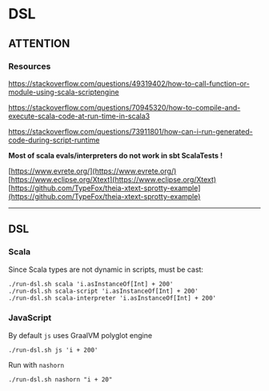 # DSL

## ATTENTION

### Resources

https://stackoverflow.com/questions/49319402/how-to-call-function-or-module-using-scala-scriptengine

https://stackoverflow.com/questions/70945320/how-to-compile-and-execute-scala-code-at-run-time-in-scala3

https://stackoverflow.com/questions/73911801/how-can-i-run-generated-code-during-script-runtime


__Most of scala evals/interpreters do not work in sbt ScalaTests !__

[https://www.evrete.org/](https://www.evrete.org/)
[https://www.eclipse.org/Xtext](https://www.eclipse.org/Xtext)
[https://github.com/TypeFox/theia-xtext-sprotty-example](https://github.com/TypeFox/theia-xtext-sprotty-example)


----

## DSL

### Scala 

Since Scala types are not dynamic in scripts, must be cast:

```
./run-dsl.sh scala 'i.asInstanceOf[Int] + 200'
./run-dsl.sh scala-script 'i.asInstanceOf[Int] + 200'
./run-dsl.sh scala-interpreter 'i.asInstanceOf[Int] + 200'
```

### JavaScript

By default `js` uses GraalVM polyglot engine

```
./run-dsl.sh js 'i + 200'
```

Run with `nashorn`

```
./run-dsl.sh nashorn "i + 20"
```




